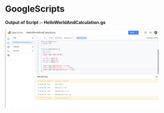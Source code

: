# GoogleScripts

**Output of Script :- HelloWorldAndCalculation.gs**

![alt text](https://github.com/Kaustubh-Wadagavi/GoogleScripts/blob/master/HelloWorldAndCalculations.png)


